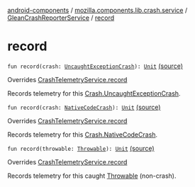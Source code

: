 [android-components](../../index.md) / [mozilla.components.lib.crash.service](../index.md) / [GleanCrashReporterService](index.md) / [record](./record.md)

# record

`fun record(crash: `[`UncaughtExceptionCrash`](../../mozilla.components.lib.crash/-crash/-uncaught-exception-crash/index.md)`): `[`Unit`](https://kotlinlang.org/api/latest/jvm/stdlib/kotlin/-unit/index.html) [(source)](https://github.com/mozilla-mobile/android-components/blob/master/components/lib/crash/src/main/java/mozilla/components/lib/crash/service/GleanCrashReporterService.kt#L192)

Overrides [CrashTelemetryService.record](../-crash-telemetry-service/record.md)

Records telemetry for this [Crash.UncaughtExceptionCrash](../../mozilla.components.lib.crash/-crash/-uncaught-exception-crash/index.md).

`fun record(crash: `[`NativeCodeCrash`](../../mozilla.components.lib.crash/-crash/-native-code-crash/index.md)`): `[`Unit`](https://kotlinlang.org/api/latest/jvm/stdlib/kotlin/-unit/index.html) [(source)](https://github.com/mozilla-mobile/android-components/blob/master/components/lib/crash/src/main/java/mozilla/components/lib/crash/service/GleanCrashReporterService.kt#L196)

Overrides [CrashTelemetryService.record](../-crash-telemetry-service/record.md)

Records telemetry for this [Crash.NativeCodeCrash](../../mozilla.components.lib.crash/-crash/-native-code-crash/index.md).

`fun record(throwable: `[`Throwable`](https://kotlinlang.org/api/latest/jvm/stdlib/kotlin/-throwable/index.html)`): `[`Unit`](https://kotlinlang.org/api/latest/jvm/stdlib/kotlin/-unit/index.html) [(source)](https://github.com/mozilla-mobile/android-components/blob/master/components/lib/crash/src/main/java/mozilla/components/lib/crash/service/GleanCrashReporterService.kt#L204)

Overrides [CrashTelemetryService.record](../-crash-telemetry-service/record.md)

Records telemetry for this caught [Throwable](https://kotlinlang.org/api/latest/jvm/stdlib/kotlin/-throwable/index.html) (non-crash).

